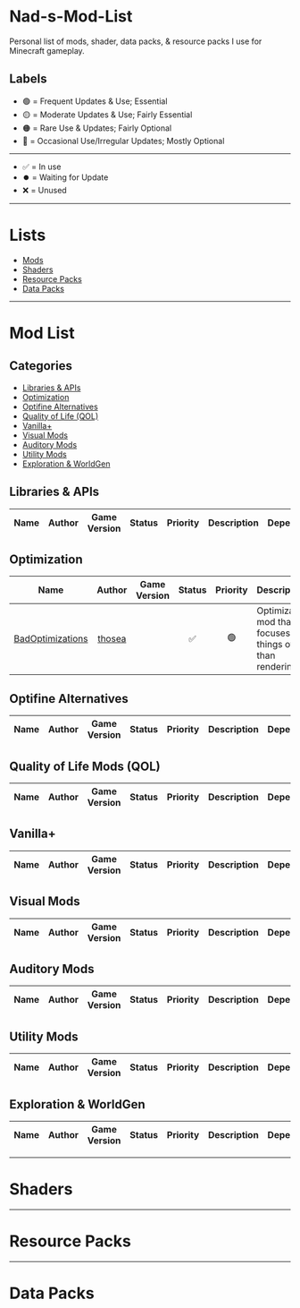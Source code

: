 # **Nad-s-Mod-List**

Personal list of mods, shader, data packs, & resource packs I use for Minecraft gameplay.

## Labels
- 🟢 = Frequent Updates & Use; Essential
- 🟡 = Moderate Updates & Use; Fairly Essential
- 🟠 = Rare Use & Updates; Fairly Optional 
- 🔴 = Occasional Use/Irregular Updates; Mostly Optional<br>

---

- ✅ = In use
- ⏺️ = Waiting for Update
- ❌ = Unused

---

# **Lists**
- [Mods](#Mod-List)
- [Shaders](#Shaders)
- [Resource Packs](#Resource-Packs)
- [Data Packs](#Data-Packs)

---

# **Mod List**

## Categories
- [Libraries & APIs](#Libraries--APIs)
- [Optimization](#Optimization)
- [Optifine Alternatives](#Optifine-Alternatives)
- [Quality of Life (QOL)](#Quality-of-Life-Mods-QOL)
- [Vanilla+](#Vanilla)
- [Visual Mods](#Visual-Mods)
- [Auditory Mods](#Auditory-Mods)
- [Utility Mods](#Utility-Mods)
- [Exploration & WorldGen](#Exploration--WorldGEn)

## Libraries & APIs
| Name | Author | Game Version | Status | Priority | Description | Dependencies |
| :--: | :----: | :----------: | :----: | :------: | :---------- | :----------: |

## Optimization
| Name | Author | Game Version | Status | Priority | Description | Dependencies |
| :--: | :----: | :----------: | :----: | :------: | :---------- | :----------: |
| [BadOptimizations](https://modrinth.com/mod/badoptimizations) | [thosea](https://modrinth.com/user/thosea) |  | ✅ | 🟢 | Optimization mod that focuses on things other than rendering. | :----------: |

## Optifine Alternatives
| Name | Author | Game Version | Status | Priority | Description | Dependencies |
| :--: | :----: | :----------: | :----: | :------: | :---------- | :----------: |

## Quality of Life Mods (QOL)
| Name | Author | Game Version | Status | Priority | Description | Dependencies |
| :--: | :----: | :----------: | :----: | :------: | :---------- | :----------: |

## Vanilla+
| Name | Author | Game Version | Status | Priority | Description | Dependencies |
| :--: | :----: | :----------: | :----: | :------: | :---------- | :----------: |

## Visual Mods
| Name | Author | Game Version | Status | Priority | Description | Dependencies |
| :--: | :----: | :----------: | :----: | :------: | :---------- | :----------: |

## Auditory Mods 
| Name | Author | Game Version | Status | Priority | Description | Dependencies |
| :--: | :----: | :----------: | :----: | :------: | :---------- | :----------: |

## Utility Mods
| Name | Author | Game Version | Status | Priority | Description | Dependencies |
| :--: | :----: | :----------: | :----: | :------: | :---------- | :----------: |

## Exploration & WorldGen
| Name | Author | Game Version | Status | Priority | Description | Dependencies |
| :--: | :----: | :----------: | :----: | :------: | :---------- | :----------: |


---

# Shaders

---

# Resource Packs

---

# Data Packs
